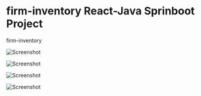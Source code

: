 # firm-inventory React-Java Sprinboot Project
firm-inventory

![Screenshot](https://github.com/desusmita1/firm-inventory/blob/main/screenshots/1.png?raw=true)

![Screenshot](https://github.com/desusmita1/firm-inventory/blob/main/screenshots/2.png?raw=true)


![Screenshot](https://github.com/desusmita1/firm-inventory/blob/main/screenshots/3.png?raw=true)

![Screenshot](https://github.com/desusmita1/firm-inventory/blob/main/screenshots/4.png?raw=true)

